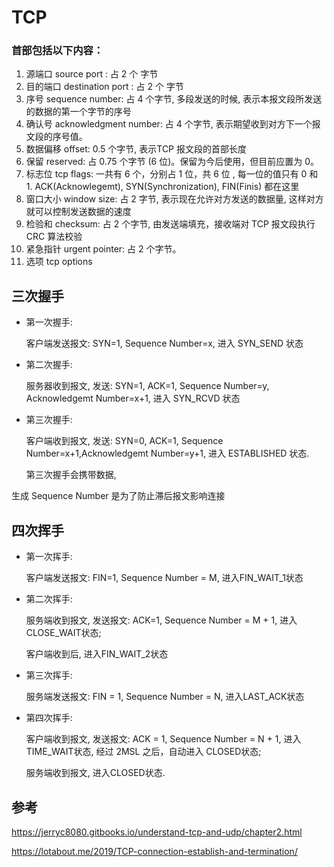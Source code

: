 # TCP 

### 首部包括以下内容：

1. 源端口 source port : 占 2 个 字节
2. 目的端口 destination port : 占 2 个 字节
3. 序号 sequence number: 占 4 个字节, 多段发送的时候, 表示本报文段所发送的数据的第一个字节的序号
4. 确认号 acknowledgment number: 占 4 个字节, 表示期望收到对方下一个报文段的序号值。
5. 数据偏移 offset: 0.5 个字节, 表示TCP 报文段的首部长度
6. 保留 reserved: 占 0.75 个字节 (6 位)。保留为今后使用，但目前应置为 0。
7. 标志位 tcp flags: 一共有 6 个，分别占 1 位，共 6 位 , 每一位的值只有 0 和 1. ACK(Acknowlegemt), SYN(Synchronization), FIN(Finis) 都在这里
8. 窗口大小 window size: 占 2 字节, 表示现在允许对方发送的数据量, 这样对方就可以控制发送数据的速度
9. 检验和 checksum: 占 2 个字节, 由发送端填充，接收端对 TCP 报文段执行 CRC 算法校验
10. 紧急指针 urgent pointer: 占 2 个字节。
11. 选项 tcp options

## 三次握手

- 第一次握手: 

  客户端发送报文: SYN=1, Sequence Number=x, 进入 SYN_SEND 状态

- 第二次握手: 

  服务器收到报文, 发送: SYN=1, ACK=1, Sequence Number=y, Acknowledgemt Number=x+1, 进入 SYN_RCVD 状态

- 第三次握手: 

  客户端收到报文, 发送: SYN=0, ACK=1, Sequence Number=x+1,Acknowledgemt Number=y+1, 进入 ESTABLISHED 状态.

  第三次握手会携带数据, 

生成 Sequence Number 是为了防止滞后报文影响连接

## 四次挥手

- 第一次挥手: 

  客户端发送报文: FIN=1, Sequence Number = M, 进入FIN_WAIT_1状态

- 第二次挥手: 

  服务端收到报文, 发送报文: ACK=1, Sequence Number = M + 1, 进入CLOSE_WAIT状态; 

  客户端收到后, 进入FIN_WAIT_2状态

- 第三次挥手: 

  服务端发送报文: FIN = 1, Sequence Number = N, 进入LAST_ACK状态

- 第四次挥手: 

  客户端收到报文, 发送报文: ACK = 1, Sequence Number = N + 1, 进入TIME_WAIT状态, 经过 2MSL 之后，自动进入 CLOSED状态; 

  服务端收到报文, 进入CLOSED状态.

## 参考

https://jerryc8080.gitbooks.io/understand-tcp-and-udp/chapter2.html

https://lotabout.me/2019/TCP-connection-establish-and-termination/

